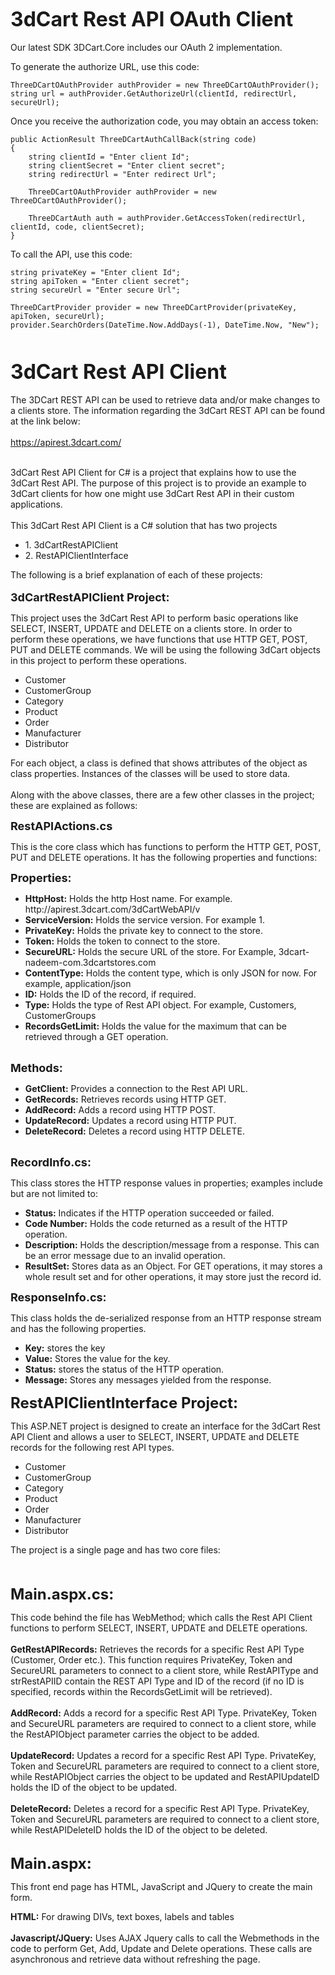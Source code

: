 <b><font size="6">3dCart Rest API OAuth Client</font></b>
<br><br>
Our latest SDK 3DCart.Core includes our OAuth 2 implementation.

To generate the authorize URL, use this code:

	ThreeDCartOAuthProvider authProvider = new ThreeDCartOAuthProvider();
	string url = authProvider.GetAuthorizeUrl(clientId, redirectUrl, secureUrl);
					
Once you receive the authorization code, you may obtain an access token:
					
	public ActionResult ThreeDCartAuthCallBack(string code)
	{
		string clientId = "Enter client Id";
		string clientSecret = "Enter client secret";
		string redirectUrl = "Enter redirect Url";

		ThreeDCartOAuthProvider authProvider = new ThreeDCartOAuthProvider();

		ThreeDCartAuth auth = authProvider.GetAccessToken(redirectUrl, clientId, code, clientSecret);
	}

To call the API, use this code:
		
	string privateKey = "Enter client Id";
	string apiToken = "Enter client secret";
	string secureUrl = "Enter secure Url";

	ThreeDCartProvider provider = new ThreeDCartProvider(privateKey, apiToken, secureUrl);
	provider.SearchOrders(DateTime.Now.AddDays(-1), DateTime.Now, "New");

<br><br>
<b><font size="6">3dCart Rest API Client</font></b>
<br><br>
The 3DCart REST API can be used to retrieve data and/or make changes to a clients store. The information regarding the 3dCart REST API can be found at the link below:
<br><br>
https://apirest.3dcart.com/
<br><br>

3dCart Rest API Client for C# is a project that explains how to use the 3dCart Rest API. The purpose of this project is to provide an example to 3dCart clients for how one might use 3dCart Rest API in their custom applications.
<br><br>
This 3dCart Rest API Client is a C# solution that has two projects
<br><ul>
     <li>1.	3dCartRestAPIClient
<br>
     <li>2.	RestAPIClientInterface
</ul>
 The following is a brief explanation of each of these projects:
<br><br>
<b><font size="4">3dCartRestAPIClient Project:</font></b>
<br><p>
This project uses the 3dCart Rest API to perform basic operations like SELECT, INSERT, UPDATE and DELETE on a clients store. In order to perform these operations, we have functions that use HTTP GET, POST, PUT and DELETE commands. We will be using the following 3dCart objects in this project to perform these operations.</p><ul>
<li>Customer
<li>CustomerGroup
<li>Category
<li>Product
<li>Order
<li>Manufacturer
<li>Distributor
</ul>
<p>For each object, a class is defined that shows attributes of the object as class properties. Instances of the classes will be used to store data.
<br><br>
Along with the above classes, there are a few other classes in the project; these are explained as follows:</p>

<font size="4"><b>RestAPIActions.cs</b></font>
<br>
<p>This is the core class which has functions to perform the HTTP GET, POST, PUT and DELETE operations.  It has the following properties and functions:</p>


<font size="4"><b>Properties:</b></font>
<br>
<ul>
<li><b>HttpHost:</b> Holds the http Host name. For example. http://apirest.3dcart.com/3dCartWebAPI/v
<li><b>ServiceVersion:</b> Holds the service version. For example 1.
<li><b>PrivateKey:</b> Holds the private key to connect to the store. 
<li><b>Token:</b> Holds the token to connect to the store.
<li><b>SecureURL:</b> Holds the secure URL of the store. For Example, 3dcart-nadeem-com.3dcartstores.com
<li><b>ContentType:</b> Holds the content type, which is only JSON for now. For example, application/json
<li><b>ID:</b> Holds the ID of the record, if required.
<li><b>Type:</b>  Holds the type of Rest API object. For example, Customers, CustomerGroups
<li><b>RecordsGetLimit:</b> Holds the value for the maximum that can be retrieved through a GET operation.
 </ul><br>
<font size="4"><b>Methods:</b></font><br>
<ul>
<li><b>GetClient:</b> Provides a connection to the Rest API URL.
<li><b>GetRecords:</b> Retrieves records using HTTP GET.
<li><b>AddRecord:</b> Adds a record using HTTP POST.
<li><b>UpdateRecord:</b> Updates a record using HTTP PUT.
<li><b>DeleteRecord:</b> Deletes a record using HTTP DELETE.
</ul><br>
<font size="4"><b>RecordInfo.cs:</b></font>
<p>This class stores the HTTP response values in properties; examples include but are not limited to: </p>
<ul>
<li><b>Status:</b> Indicates if the HTTP operation succeeded or failed.
<li><b>Code Number:</b> Holds the code returned as a result of the HTTP operation.
<li><b>Description:</b> Holds the description/message from a response. This can be an error message due to an invalid operation.
<li><b>ResultSet:</b> Stores data as an Object. For GET operations, it may stores a whole result set and for other operations, it may store just the record id.
</ul>

<font size="4"><b>ResponseInfo.cs:</b></font>
<p>This class holds the de-serialized response from an HTTP response stream and has the following properties.</p>
<ul>
<li><b>Key:</b> stores the key 
<li><b>Value:</b> Stores the value for the key.
<li><b>Status:</b> stores the status of the HTTP operation.
<li><b>Message:</b> Stores any messages yielded from the response.
</ul>

<font size="5"><b>RestAPIClientInterface Project:</b></font>
<p>This ASP.NET project is designed to create an interface for the 3dCart Rest API Client and allows a user to SELECT, INSERT, UPDATE and DELETE records for the following rest API types.</p>
<ul>
<li>Customer
<li>CustomerGroup
<li>Category
<li>Product
<li>Order
<li>Manufacturer
<li>Distributor
</ul><p>
The project is a single page and has two core files:</p>
<br>
<br>
<font size="5"><b>Main.aspx.cs:</b></font>
<p>
This code behind the file has WebMethod; which calls the Rest API Client functions to perform SELECT, INSERT, UPDATE and DELETE operations.
<br><br>
<b>GetRestAPIRecords:</b> Retrieves the records for a specific Rest API Type (Customer, Order etc.). This function requires PrivateKey, Token and SecureURL parameters to connect to a client store, while RestAPIType and strRestAPIID contain the REST API Type and ID of the record (if no ID is specified, records within the RecordsGetLimit will be retrieved).
<br><br>
<b>AddRecord:</b> Adds a record for a specific Rest API Type. PrivateKey, Token and SecureURL parameters are required to connect to a client store, while the RestAPIObject parameter carries the object to be added.
<br><br>
<b>UpdateRecord:</b> Updates a record for a specific Rest API Type. PrivateKey, Token and SecureURL parameters are required to connect to a client store, while RestAPIObject carries the object to be updated and RestAPIUpdateID holds the ID of the object to be updated.
<br><br>
<b>DeleteRecord:</b> Deletes a record for a specific Rest API Type. PrivateKey, Token and SecureURL parameters are required to connect to a client store, while RestAPIDeleteID holds the ID of the object to be deleted.
<br><br></p>
<font size="5"><b>Main.aspx:</b></font>
<p>This front end page has HTML, JavaScript and JQuery to create the main form. </p>
<b>HTML:</b> For drawing DIVs, text boxes, labels and tables
<br><br>
<b>Javascript/JQuery:</b> Uses AJAX Jquery calls to call the Webmethods in the code to perform Get, Add, Update and Delete operations. These calls are asynchronous and retrieve data without refreshing the page. 

